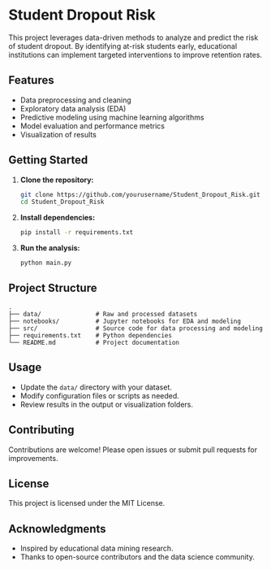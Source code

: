 # Student Dropout Risk

This project leverages data-driven methods to analyze and predict the risk of student dropout. By identifying at-risk students early, educational institutions can implement targeted interventions to improve retention rates.

## Features

- Data preprocessing and cleaning
- Exploratory data analysis (EDA)
- Predictive modeling using machine learning algorithms
- Model evaluation and performance metrics
- Visualization of results

## Getting Started

1. **Clone the repository:**
    ```bash
    git clone https://github.com/yourusername/Student_Dropout_Risk.git
    cd Student_Dropout_Risk
    ```

2. **Install dependencies:**
    ```bash
    pip install -r requirements.txt
    ```

3. **Run the analysis:**
    ```bash
    python main.py
    ```

## Project Structure

```
.
├── data/               # Raw and processed datasets
├── notebooks/          # Jupyter notebooks for EDA and modeling
├── src/                # Source code for data processing and modeling
├── requirements.txt    # Python dependencies
└── README.md           # Project documentation
```

## Usage

- Update the `data/` directory with your dataset.
- Modify configuration files or scripts as needed.
- Review results in the output or visualization folders.

## Contributing

Contributions are welcome! Please open issues or submit pull requests for improvements.

## License

This project is licensed under the MIT License.

## Acknowledgments

- Inspired by educational data mining research.
- Thanks to open-source contributors and the data science community.

